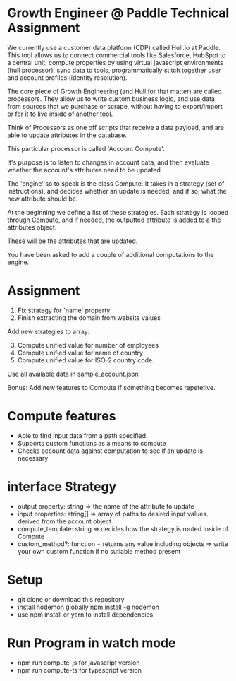 # Growth Engineer @ Paddle Technical Assignment

We currently use a customer data platform (CDP) called Hull.io at Paddle. This tool allows us to connect commercial tools like Salesforce, HubSpot to a central unit, compute properties by using virtual javascript environments (hull processor), sync data to tools, programmatically stitch together user and account profiles (identity resolution).

The core piece of Growth Engineering (and Hull for that matter) are called processors. They allow us to write custom business logic, and use data from sources that we purchase or scrape, without having to export/import or for it to live inside of another tool.

Think of Processors as one off scripts that receive a data payload, and are able to update attributes in the database.

This particular processor is called 'Account Compute'.

It's purpose is to listen to changes in account data, and then evaluate whether the account's attributes need to be updated.

The 'engine' so to speak is the class Compute. It takes in a strategy (set of instructions), and decides whether an update is needed, and if so, what the new attribute should be.

At the beginning we define a list of these strategies. Each strategy is looped through Compute, and if needed, the outputted attribute is added to a the attributes object.

These will be the attributes that are updated.

You have been asked to add a couple of additional computations to the engine.

# Assignment

1. Fix strategy for 'name' property
2. Finish extracting the domain from website values

Add new strategies to array:

3. Compute unified value for number of employees
4. Compute unified value for name of country
5. Compute unified value for ISO-2 country code.

Use all available data in sample_account.json

Bonus: Add new features to Compute if something becomes repetetive.

# Compute features

- Able to find input data from a path specified
- Supports custom functions as a means to compute
- Checks account data against computation to see if an update is necessary

# interface Strategy

- output property: string => the name of the attribute to update
- input properties: string[] => array of paths to desired input values. derived from the account object
- compute_template: string => decides how the strategy is routed inside of Compute
- custom_method?: function + returns any value including objects => write your own custom function if no sutiable method present

# Setup

- git clone or download this repository
- install nodemon globally npm install -g nodemon
- use npm install or yarn to install dependencies

# Run Program in watch mode

- npm run compute-js for javascript version
- npm run compute-ts for typescript version
